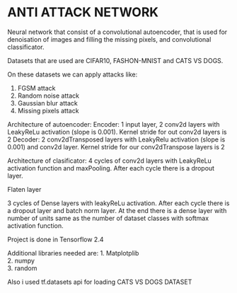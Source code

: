 # ANTI ATTACK NETWORK


Neural network that consist of a convolutional autoencoder, that is used for denoisation of images and filling the missing pixels, and convolutional classificator.

Datasets that are used are CIFAR10, FASHON-MNIST and CATS VS DOGS.

On these datasets we can apply attacks like:
  1. FGSM attack
  2. Random noise attack
  3. Gaussian blur attack
  4. Missing pixels attack

Architecture of autoencoder:
  Encoder: 1 input layer, 2 conv2d layers with LeakyReLu activation (slope is 0.001). Kernel stride for out conv2d layers is 2
  Decoder: 2 conv2dTransposed layers with LeakyRelu activation (slope is 0.001) and conv2d layer. Kernel stride for our conv2dTranspose layers is 2
  
Architecture of clasificator:
  4 cycles of conv2d layers with LeakyReLu activation function and maxPooling. After each cycle there is a dropout layer.
  
  Flaten layer
  
  3 cycles of Dense layers with leakyReLu activation. After each cycle there is a dropout layer and batch norm layer. At the end there is a dense layer with number of units same     as the number of dataset classes with softmax activation function.
  
  Project is done in Tensorflow 2.4
  
  Additional libraries needed are:
    1. Matplotplib<br>
    2. numpy<br>
    3. random<br>

Also i used tf.datasets api for loading CATS VS DOGS DATASET


